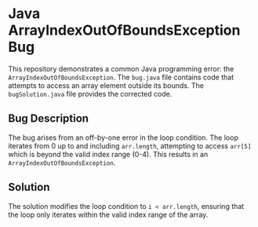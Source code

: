 # Java ArrayIndexOutOfBoundsException Bug
This repository demonstrates a common Java programming error: the `ArrayIndexOutOfBoundsException`. The `bug.java` file contains code that attempts to access an array element outside its bounds. The `bugSolution.java` file provides the corrected code.
## Bug Description
The bug arises from an off-by-one error in the loop condition. The loop iterates from 0 up to and including `arr.length`, attempting to access `arr[5]` which is beyond the valid index range (0-4). This results in an `ArrayIndexOutOfBoundsException`.
## Solution
The solution modifies the loop condition to `i < arr.length`, ensuring that the loop only iterates within the valid index range of the array.